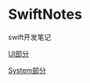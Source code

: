 # SwiftNotes
swift开发笔记

[UI部分](https://github.com/lanht/SwiftNotes/blob/main/Source/UI.md)

[System部分](https://github.com/lanht/SwiftNotes/blob/main/Source/System.md)
